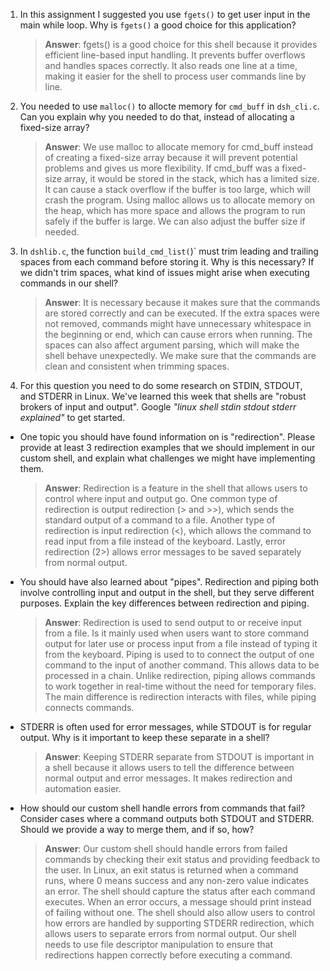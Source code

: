1. In this assignment I suggested you use `fgets()` to get user input in the main while loop. Why is `fgets()` a good choice for this application?

    > **Answer**:  fgets() is a good choice for this shell because it provides efficient line-based input handling. It prevents buffer overflows and handles spaces correctly. It also reads one line at a time, making it easier for the shell to process user commands line by line.

2. You needed to use `malloc()` to allocte memory for `cmd_buff` in `dsh_cli.c`. Can you explain why you needed to do that, instead of allocating a fixed-size array?

    > **Answer**:  We use malloc to allocate memory for cmd_buff instead of creating a fixed-size array because it will prevent potential problems and gives us more flexibility. If cmd_buff was a fixed-size array, it would be stored in the stack, which has a limited size. It can cause a stack overflow if the buffer is too large, which will crash the program. Using malloc allows us to allocate memory on the heap, which has more space and allows the program to run safely if the buffer is large. We can also adjust the buffer size if needed.


3. In `dshlib.c`, the function `build_cmd_list(`)` must trim leading and trailing spaces from each command before storing it. Why is this necessary? If we didn't trim spaces, what kind of issues might arise when executing commands in our shell?

    > **Answer**:  It is necessary because it makes sure that the commands are stored correctly and can be executed. If the extra spaces were not removed, commands might have unnecessary whitespace in the beginning or end, which can cause errors when running. The spaces can also affect argument parsing, which will make the shell behave unexpectedly. We make sure that the commands are clean and consistent when trimming spaces.

4. For this question you need to do some research on STDIN, STDOUT, and STDERR in Linux. We've learned this week that shells are "robust brokers of input and output". Google _"linux shell stdin stdout stderr explained"_ to get started.

- One topic you should have found information on is "redirection". Please provide at least 3 redirection examples that we should implement in our custom shell, and explain what challenges we might have implementing them.

    > **Answer**:  Redirection is a feature in the shell that allows users to control where input and output go. One common type of redirection is output redirection (> and >>), which sends the standard output of a command to a file. Another type of redirection is input redirection (<), which allows the command to read input from a file instead of the keyboard. Lastly, error redirection (2>) allows error messages to be saved separately from normal output.

- You should have also learned about "pipes". Redirection and piping both involve controlling input and output in the shell, but they serve different purposes. Explain the key differences between redirection and piping.

    > **Answer**:  Redirection is used to send output to or receive input from a file. Is it mainly used when users want to store command output for later use or process input from a file instead of typing it from the keyboard. Piping is used to to connect the output of one command to the input of another command. This allows data to be processed in a chain. Unlike redirection, piping allows commands to work together in real-time without the need for temporary files. The main difference is redirection interacts with files, while piping connects commands.

- STDERR is often used for error messages, while STDOUT is for regular output. Why is it important to keep these separate in a shell?

    > **Answer**: Keeping STDERR separate from STDOUT is important in a shell because it allows users to tell the difference between normal output and error messages. It makes redirection and automation easier. 

- How should our custom shell handle errors from commands that fail? Consider cases where a command outputs both STDOUT and STDERR. Should we provide a way to merge them, and if so, how?

    > **Answer**:  Our custom shell should handle errors from failed commands by checking their exit status and providing feedback to the user. In Linux, an exit status is returned when a command runs, where 0 means success and any non-zero value indicates an error. The shell should capture the status after each command executes. When an error occurs, a message should print instead of failing without one. The shell should also allow users to control how errors are handled by supporting STDERR redirection, which allows users to separate errors from normal output. Our shell needs to use file descriptor manipulation to ensure that redirections happen correctly before executing a command.
